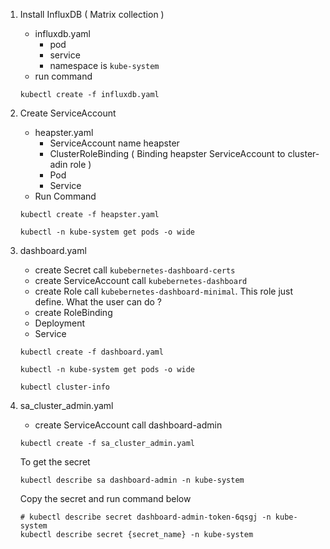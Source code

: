1. Install InfluxDB ( Matrix collection ) 
   -  influxdb.yaml 
      - pod
      - service
      - namespace is `kube-system` 
   - run command 
   ```
   kubectl create -f influxdb.yaml
   ```
2. Create ServiceAccount
   -  heapster.yaml
      - ServiceAccount name heapster
      - ClusterRoleBinding ( Binding heapster ServiceAccount to
        cluster-adin role )
      - Pod 
      - Service
   - Run Command 
   ```
   kubectl create -f heapster.yaml
   ```
   
   ```
   kubectl -n kube-system get pods -o wide
   ```
3. dashboard.yaml 
   - create Secret call `kubebernetes-dashboard-certs`
   - create ServiceAccount call `kubebernetes-dashboard`
   - create Role call `kubebernetes-dashboard-minimal`. This role just
     define. What the user can do ?
   - create RoleBinding 
   - Deployment
   - Service
   
   
   ```
   kubectl create -f dashboard.yaml
   ```
   
   ```
   kubectl -n kube-system get pods -o wide
   
   ```
   
   ```
   kubectl cluster-info
   ```
   
4. sa_cluster_admin.yaml
   -  create ServiceAccount call  dashboard-admin


   ```
   kubectl create -f sa_cluster_admin.yaml
   ```
   
   To get the secret 
   ```
   kubectl describe sa dashboard-admin -n kube-system
   ```
   Copy the secret and run command below
   
   ```
   # kubectl describe secret dashboard-admin-token-6qsgj -n kube-system
   kubectl describe secret {secret_name} -n kube-system
   ```
